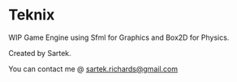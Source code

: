 Teknix
======

WIP Game Engine using Sfml for Graphics and Box2D for Physics.

Created by Sartek.

You can contact me @ sartek.richards@gmail.com
